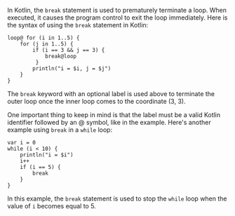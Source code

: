In Kotlin, the `break` statement is used to prematurely terminate a loop. When executed, it causes the program control to exit the loop immediately. Here is the syntax of using the `break` statement in Kotlin:

```
loop@ for (i in 1..5) {
    for (j in 1..5) {
        if (i == 3 && j == 3) {
            break@loop
         }
        println("i = $i, j = $j")
    }
}
```

The `break` keyword with an optional label is used above to terminate the outer loop once the inner loop comes to the coordinate (3, 3).

One important thing to keep in mind is that the label must be a valid Kotlin identifier followed by an @ symbol, like in the example. Here's another example using `break` in a `while` loop:

```
var i = 0
while (i < 10) {
    println("i = $i")
    i++
    if (i == 5) {
        break
    }
}
```

In this example, the `break` statement is used to stop the `while` loop when the value of `i` becomes equal to 5.